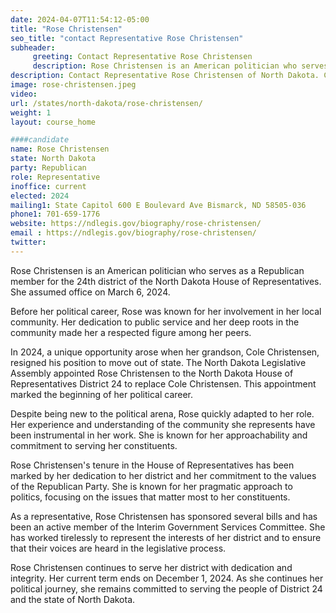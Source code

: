 ```yaml
---
date: 2024-04-07T11:54:12-05:00
title: "Rose Christensen"
seo_title: "contact Representative Rose Christensen"
subheader:
     greeting: Contact Representative Rose Christensen
     description: Rose Christensen is an American politician who serves as a Republican member for the 24th district of the North Dakota House of Representatives. She assumed office on March 6, 2024.
description: Contact Representative Rose Christensen of North Dakota. Contact information for Rose Christensen includes email address, phone number, and mailing address.
image: rose-christensen.jpeg
video:
url: /states/north-dakota/rose-christensen/
weight: 1
layout: course_home

####candidate
name: Rose Christensen
state: North Dakota
party: Republican
role: Representative
inoffice: current
elected: 2024
mailing1: State Capitol 600 E Boulevard Ave Bismarck, ND 58505-036
phone1: 701-659-1776
website: https://ndlegis.gov/biography/rose-christensen/
email : https://ndlegis.gov/biography/rose-christensen/
twitter: 
---
```

Rose Christensen is an American politician who serves as a Republican member for the 24th district of the North Dakota House of Representatives. She assumed office on March 6, 2024.

Before her political career, Rose was known for her involvement in her local community. Her dedication to public service and her deep roots in the community made her a respected figure among her peers. 

In 2024, a unique opportunity arose when her grandson, Cole Christensen, resigned his position to move out of state. The North Dakota Legislative Assembly appointed Rose Christensen to the North Dakota House of Representatives District 24 to replace Cole Christensen. This appointment marked the beginning of her political career.

Despite being new to the political arena, Rose quickly adapted to her role. Her experience and understanding of the community she represents have been instrumental in her work. She is known for her approachability and commitment to serving her constituents.

Rose Christensen's tenure in the House of Representatives has been marked by her dedication to her district and her commitment to the values of the Republican Party. She is known for her pragmatic approach to politics, focusing on the issues that matter most to her constituents.

As a representative, Rose Christensen has sponsored several bills and has been an active member of the Interim Government Services Committee. She has worked tirelessly to represent the interests of her district and to ensure that their voices are heard in the legislative process.

Rose Christensen continues to serve her district with dedication and integrity. Her current term ends on December 1, 2024. As she continues her political journey, she remains committed to serving the people of District 24 and the state of North Dakota.

